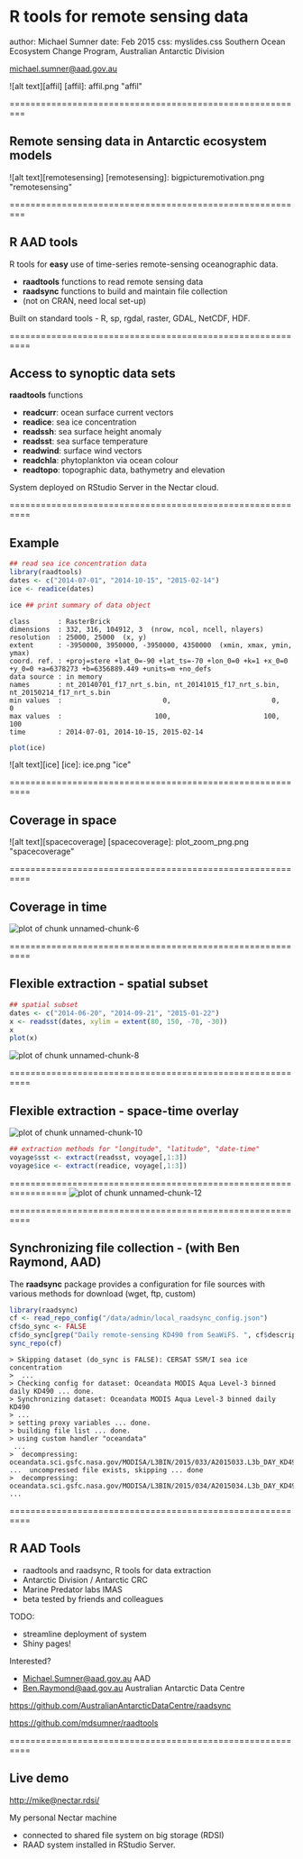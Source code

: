 R tools for remote sensing data
========================================================
author: Michael Sumner
date: Feb 2015
css: myslides.css
Southern Ocean Ecosystem Change Program, Australian Antarctic Division

michael.sumner@aad.gov.au

![alt text][affil]
[affil]: affil.png "affil"

=========================================================
## Remote sensing data in Antarctic ecosystem models

![alt text][remotesensing]
[remotesensing]: bigpicturemotivation.png "remotesensing"



=========================================================
## R AAD tools


R tools for **easy** use of time-series remote-sensing oceanographic data.

- **raadtools** functions to read remote sensing data
- **raadsync** functions to build and maintain file collection
- (not on CRAN, need local set-up)

Built on standard tools - R, sp, rgdal, raster, GDAL, NetCDF, HDF. 


==========================================================
## Access to synoptic data sets

**raadtools** functions

- **readcurr**: ocean surface current vectors
- **readice**: sea ice concentration
- **readssh**: sea surface height anomaly
- **readsst**: sea surface temperature
- **readwind**: surface wind vectors
- **readchla**: phytoplankton via ocean colour
- **readtopo**: topographic data, bathymetry and elevation

System deployed on RStudio Server in the Nectar cloud. 

==========================================================
## Example 


```r
## read sea ice concentration data
library(raadtools)
dates <- c("2014-07-01", "2014-10-15", "2015-02-14")
ice <- readice(dates)

ice ## print summary of data object
```

```
class       : RasterBrick 
dimensions  : 332, 316, 104912, 3  (nrow, ncol, ncell, nlayers)
resolution  : 25000, 25000  (x, y)
extent      : -3950000, 3950000, -3950000, 4350000  (xmin, xmax, ymin, ymax)
coord. ref. : +proj=stere +lat_0=-90 +lat_ts=-70 +lon_0=0 +k=1 +x_0=0 +y_0=0 +a=6378273 +b=6356889.449 +units=m +no_defs 
data source : in memory
names       : nt_20140701_f17_nrt_s.bin, nt_20141015_f17_nrt_s.bin, nt_20150214_f17_nrt_s.bin 
min values  :                         0,                         0,                         0 
max values  :                       100,                       100,                       100 
time        : 2014-07-01, 2014-10-15, 2015-02-14 
```



```r
plot(ice)
```

![alt text][ice]
[ice]: ice.png "ice"


==========================================================
## Coverage in space

![alt text][spacecoverage]
[spacecoverage]: plot_zoom_png.png "spacecoverage"




==========================================================
## Coverage in time
![plot of chunk unnamed-chunk-6](mdsumner-figure/unnamed-chunk-6-1.png) 




==========================================================
## Flexible extraction  - spatial subset


```r
## spatial subset
dates <- c("2014-06-20", "2014-09-21", "2015-01-22")
x <- readsst(dates, xylim = extent(80, 150, -70, -30))
x
plot(x)
```

![plot of chunk unnamed-chunk-8](mdsumner-figure/unnamed-chunk-8-1.png) 




==========================================================
## Flexible extraction  - space-time overlay
![plot of chunk unnamed-chunk-10](mdsumner-figure/unnamed-chunk-10-1.png) 


```r
## extraction methods for "longitude", "latitude", "date-time"
voyage$sst <- extract(readsst, voyage[,1:3])
voyage$ice <- extract(readice, voyage[,1:3])
```

=================================================================
![plot of chunk unnamed-chunk-12](mdsumner-figure/unnamed-chunk-12-1.png) 

==========================================================
## Synchronizing file collection - (with Ben Raymond, AAD)

The **raadsync** package provides a configuration for file sources with various methods for
download (wget, ftp, custom)


```r
library(raadsync)
cf <- read_repo_config("/data/admin/local_raadsync_config.json")
cf$do_sync <- FALSE
cf$do_sync[grep("Daily remote-sensing KD490 from SeaWiFS. ", cf$description)] <- TRUE
sync_repo(cf)
```
```
> Skipping dataset (do_sync is FALSE): CERSAT SSM/I sea ice concentration
>  ...
> Checking config for dataset: Oceandata MODIS Aqua Level-3 binned daily KD490 ... done.
> Synchronizing dataset: Oceandata MODIS Aqua Level-3 binned daily KD490
> ...
> setting proxy variables ... done.
> building file list ... done.
> using custom handler "oceandata"
 ... 
>  decompressing: oceandata.sci.gsfc.nasa.gov/MODISA/L3BIN/2015/033/A2015033.L3b_DAY_KD490.main.bz2 ...  uncompressed file exists, skipping ... done
>  decompressing: oceandata.sci.gsfc.nasa.gov/MODISA/L3BIN/2015/034/A2015034.L3b_DAY_KD490.main.bz2 ...

```

==========================================================
## R AAD Tools

- raadtools and raadsync, R tools for data extraction
- Antarctic Division / Antarctic CRC
- Marine Predator labs IMAS
- beta tested by friends and colleagues

TODO: 
- streamline deployment of system
- Shiny pages!

Interested? 

- Michael.Sumner@aad.gov.au AAD
- Ben.Raymond@aad.gov.au Australian Antarctic Data Centre


https://github.com/AustralianAntarcticDataCentre/raadsync

https://github.com/mdsumner/raadtools




==========================================================
## Live demo


[http://mike@nectar.rdsi/]( http://localhost:9000/)


My personal Nectar machine
- connected to shared file system on big storage (RDSI)
- RAAD system installed in RStudio Server.  

  
